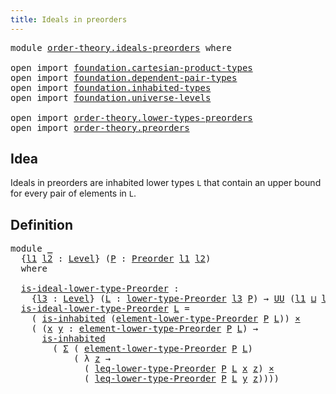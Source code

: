 ```yaml
---
title: Ideals in preorders
---
```


<pre class="Agda"><a id="45" class="Keyword">module</a> <a id="52" href="order-theory.ideals-preorders.html" class="Module">order-theory.ideals-preorders</a> <a id="82" class="Keyword">where</a>

<a id="89" class="Keyword">open</a> <a id="94" class="Keyword">import</a> <a id="101" href="foundation.cartesian-product-types.html" class="Module">foundation.cartesian-product-types</a>
<a id="136" class="Keyword">open</a> <a id="141" class="Keyword">import</a> <a id="148" href="foundation.dependent-pair-types.html" class="Module">foundation.dependent-pair-types</a>
<a id="180" class="Keyword">open</a> <a id="185" class="Keyword">import</a> <a id="192" href="foundation.inhabited-types.html" class="Module">foundation.inhabited-types</a>
<a id="219" class="Keyword">open</a> <a id="224" class="Keyword">import</a> <a id="231" href="foundation.universe-levels.html" class="Module">foundation.universe-levels</a>

<a id="259" class="Keyword">open</a> <a id="264" class="Keyword">import</a> <a id="271" href="order-theory.lower-types-preorders.html" class="Module">order-theory.lower-types-preorders</a>
<a id="306" class="Keyword">open</a> <a id="311" class="Keyword">import</a> <a id="318" href="order-theory.preorders.html" class="Module">order-theory.preorders</a>
</pre>
## Idea

Ideals in preorders are inhabited lower types `L` that contain an upper bound for every pair of elements in `L`.

## Definition

<pre class="Agda"><a id="492" class="Keyword">module</a> <a id="499" href="order-theory.ideals-preorders.html#499" class="Module">_</a>
  <a id="503" class="Symbol">{</a><a id="504" href="order-theory.ideals-preorders.html#504" class="Bound">l1</a> <a id="507" href="order-theory.ideals-preorders.html#507" class="Bound">l2</a> <a id="510" class="Symbol">:</a> <a id="512" href="Agda.Primitive.html#597" class="Postulate">Level</a><a id="517" class="Symbol">}</a> <a id="519" class="Symbol">(</a><a id="520" href="order-theory.ideals-preorders.html#520" class="Bound">P</a> <a id="522" class="Symbol">:</a> <a id="524" href="order-theory.preorders.html#531" class="Function">Preorder</a> <a id="533" href="order-theory.ideals-preorders.html#504" class="Bound">l1</a> <a id="536" href="order-theory.ideals-preorders.html#507" class="Bound">l2</a><a id="538" class="Symbol">)</a>
  <a id="542" class="Keyword">where</a>
  
  <a id="553" href="order-theory.ideals-preorders.html#553" class="Function">is-ideal-lower-type-Preorder</a> <a id="582" class="Symbol">:</a>
    <a id="588" class="Symbol">{</a><a id="589" href="order-theory.ideals-preorders.html#589" class="Bound">l3</a> <a id="592" class="Symbol">:</a> <a id="594" href="Agda.Primitive.html#597" class="Postulate">Level</a><a id="599" class="Symbol">}</a> <a id="601" class="Symbol">(</a><a id="602" href="order-theory.ideals-preorders.html#602" class="Bound">L</a> <a id="604" class="Symbol">:</a> <a id="606" href="order-theory.lower-types-preorders.html#672" class="Function">lower-type-Preorder</a> <a id="626" href="order-theory.ideals-preorders.html#589" class="Bound">l3</a> <a id="629" href="order-theory.ideals-preorders.html#520" class="Bound">P</a><a id="630" class="Symbol">)</a> <a id="632" class="Symbol">→</a> <a id="634" href="foundation-core.universe-levels.html#235" class="Primitive">UU</a> <a id="637" class="Symbol">(</a><a id="638" href="order-theory.ideals-preorders.html#504" class="Bound">l1</a> <a id="641" href="Agda.Primitive.html#810" class="Primitive Operator">⊔</a> <a id="643" href="order-theory.ideals-preorders.html#507" class="Bound">l2</a> <a id="646" href="Agda.Primitive.html#810" class="Primitive Operator">⊔</a> <a id="648" href="order-theory.ideals-preorders.html#589" class="Bound">l3</a><a id="650" class="Symbol">)</a>
  <a id="654" href="order-theory.ideals-preorders.html#553" class="Function">is-ideal-lower-type-Preorder</a> <a id="683" href="order-theory.ideals-preorders.html#683" class="Bound">L</a> <a id="685" class="Symbol">=</a>
    <a id="691" class="Symbol">(</a> <a id="693" href="foundation.inhabited-types.html#502" class="Function">is-inhabited</a> <a id="706" class="Symbol">(</a><a id="707" href="order-theory.lower-types-preorders.html#1070" class="Function">element-lower-type-Preorder</a> <a id="735" href="order-theory.ideals-preorders.html#520" class="Bound">P</a> <a id="737" href="order-theory.ideals-preorders.html#683" class="Bound">L</a><a id="738" class="Symbol">))</a> <a id="741" href="foundation-core.cartesian-product-types.html#590" class="Function Operator">×</a>
    <a id="747" class="Symbol">(</a> <a id="749" class="Symbol">(</a><a id="750" href="order-theory.ideals-preorders.html#750" class="Bound">x</a> <a id="752" href="order-theory.ideals-preorders.html#752" class="Bound">y</a> <a id="754" class="Symbol">:</a> <a id="756" href="order-theory.lower-types-preorders.html#1070" class="Function">element-lower-type-Preorder</a> <a id="784" href="order-theory.ideals-preorders.html#520" class="Bound">P</a> <a id="786" href="order-theory.ideals-preorders.html#683" class="Bound">L</a><a id="787" class="Symbol">)</a> <a id="789" class="Symbol">→</a>
      <a id="797" href="foundation.inhabited-types.html#502" class="Function">is-inhabited</a>
        <a id="818" class="Symbol">(</a> <a id="820" href="foundation-core.dependent-pair-types.html#515" class="Record">Σ</a> <a id="822" class="Symbol">(</a> <a id="824" href="order-theory.lower-types-preorders.html#1070" class="Function">element-lower-type-Preorder</a> <a id="852" href="order-theory.ideals-preorders.html#520" class="Bound">P</a> <a id="854" href="order-theory.ideals-preorders.html#683" class="Bound">L</a><a id="855" class="Symbol">)</a>
            <a id="869" class="Symbol">(</a> <a id="871" class="Symbol">λ</a> <a id="873" href="order-theory.ideals-preorders.html#873" class="Bound">z</a> <a id="875" class="Symbol">→</a>
              <a id="891" class="Symbol">(</a> <a id="893" href="order-theory.lower-types-preorders.html#1315" class="Function">leq-lower-type-Preorder</a> <a id="917" href="order-theory.ideals-preorders.html#520" class="Bound">P</a> <a id="919" href="order-theory.ideals-preorders.html#683" class="Bound">L</a> <a id="921" href="order-theory.ideals-preorders.html#750" class="Bound">x</a> <a id="923" href="order-theory.ideals-preorders.html#873" class="Bound">z</a><a id="924" class="Symbol">)</a> <a id="926" href="foundation-core.cartesian-product-types.html#590" class="Function Operator">×</a>
              <a id="942" class="Symbol">(</a> <a id="944" href="order-theory.lower-types-preorders.html#1315" class="Function">leq-lower-type-Preorder</a> <a id="968" href="order-theory.ideals-preorders.html#520" class="Bound">P</a> <a id="970" href="order-theory.ideals-preorders.html#683" class="Bound">L</a> <a id="972" href="order-theory.ideals-preorders.html#752" class="Bound">y</a> <a id="974" href="order-theory.ideals-preorders.html#873" class="Bound">z</a><a id="975" class="Symbol">))))</a>
</pre>